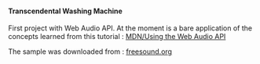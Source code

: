 
#### Transcendental Washing Machine

First project with Web Audio API. 
At the moment is a bare application of the concepts learned from this tutorial :
[MDN/Using the Web Audio API](https://developer.mozilla.org/en-US/docs/Web/API/Web_Audio_API/Using_Web_Audio_API)

The sample was downloaded from : [freesound.org](https://freesound.org/people/Sokol_Soundworks/sounds/478453/)
